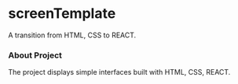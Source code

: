 # screenTemplate
A transition from HTML, CSS to REACT.

### About Project
The project displays simple interfaces built with HTML, CSS, REACT.

